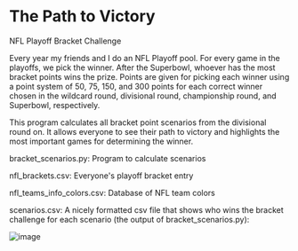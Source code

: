 # The Path to Victory
NFL Playoff Bracket Challenge

Every year my friends and I do an NFL Playoff pool. For every game in the playoffs, we pick the winner. After the Superbowl, whoever has the most bracket points wins the prize. Points are given for picking each winner using a point system of 50, 75, 150, and 300 points for each correct winner chosen in the wildcard round, divisional round, championship round, and Superbowl, respectively.

This program calculates all bracket point scenarios from the divisional round on. It allows everyone to see their path to victory and highlights the most important games for determining the winner.

bracket_scenarios.py: Program to calculate scenarios

nfl_brackets.csv: Everyone's playoff bracket entry

nfl_teams_info_colors.csv: Database of NFL team colors

scenarios.csv: A nicely formatted csv file that shows who wins the bracket challenge for each scenario (the output of bracket_scenarios.py):

![image](https://github.com/user-attachments/assets/c4113a15-5e39-4916-8d04-f2c2dfbd83ed)


